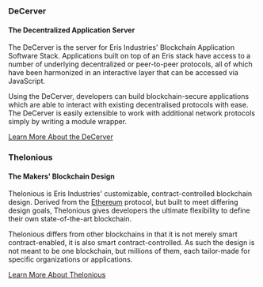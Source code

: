 ### DeCerver

#### The Decentralized Application Server

The DeCerver is the server for Eris Industries' Blockchain Application Software Stack. Applications built on top of an Eris stack have access to a number of underlying decentralized or peer-to-peer protocols, all of which have been harmonized in an interactive layer that can be accessed via JavaScript.

Using the DeCerver, developers can build blockchain-secure applications which are able to interact with existing decentralised protocols with ease. The DeCerver is easily extensible to work with additional network protocols simply by writing a module wrapper.

<a type="button" class="btn btn-eris btn-default btn-lg btn-block" href="https://decerver.io">Learn More About the DeCerver</a>

### Thelonious

#### The Makers' Blockchain Design

Thelonious is Eris Industries' customizable, contract-controlled blockchain design. Derived from the [Ethereum](https://ethereum.org) protocol, but built to meet differing design goals, Thelonious gives developers the ultimate flexibility to define their own state-of-the-art blockchain.

Thelonious differs from other blockchains in that it is not merely smart contract-enabled, it is also smart contract-controlled. As such the design is not meant to be one blockchain, but millions of them, each tailor-made for specific organizations or applications.

<a type="button" class="btn btn-eris btn-default btn-lg btn-block" href="https://thelonius.io">Learn More About Thelonious</a>
